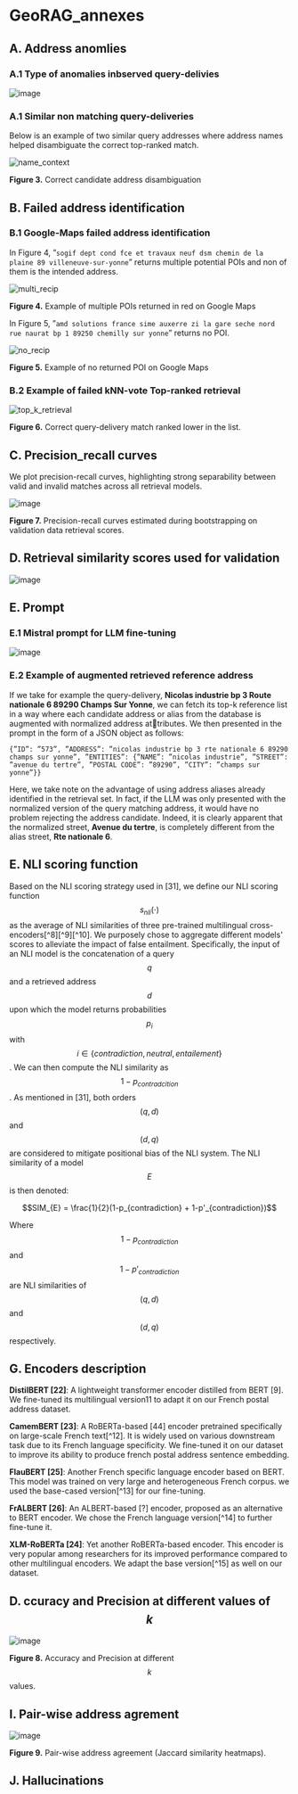 # GeoRAG_annexes

## A. Address anomlies
### A.1 Type of anomalies inbserved query-delivies
![image](https://github.com/user-attachments/assets/13c03734-51ac-4a2c-8407-e4fc58c1e358)

### A.1 Similar non matching query-deliveries
Below is an example of two similar query addresses where address names helped disambiguate the correct top-ranked match.

![name_context](https://github.com/user-attachments/assets/ace09b5e-e5af-415a-a620-a3d5ba2b16c2)

**Figure 3.** Correct candidate address disambiguation

## B. Failed address identification
### B.1 Google-Maps failed address identification
In Figure 4, ”`sogif dept cond fce et travaux neuf dsm chemin de la plaine
89 villeneuve-sur-yonne`” returns multiple potential POIs and non of them is the
intended address.

![multi_recip](https://github.com/user-attachments/assets/45893d9f-27f5-4920-b6e8-96a011c5ae09)

**Figure 4.** Example of multiple POIs returned in red on Google Maps

In Figure 5, ”`amd solutions france sime auxerre zi la gare seche nord
rue naurat bp 1 89250 chemilly sur yonne`” returns no POI.

![no_recip](https://github.com/user-attachments/assets/7a0c76ed-17e0-498f-a4c6-968e0b5a0b0e)

**Figure 5.** Example of no returned POI on Google Maps

### B.2 Example of failed kNN-vote Top-ranked retrieval

![top_k_retrieval](https://github.com/user-attachments/assets/b7f941ce-52c8-4ce2-bc05-955c4fb70c6c)

**Figure 6.** Correct query-delivery match ranked lower in the list.

## C. Precision_recall curves

We plot precision-recall curves, highlighting strong separability between valid and invalid matches across all retrieval models.

![image](https://github.com/user-attachments/assets/33d63b80-0052-4249-ad95-cee06f292fb4)

**Figure 7.** Precision-recall curves estimated during bootstrapping on validation data retrieval scores.

## D. Retrieval similarity scores used for validation

![image](https://github.com/user-attachments/assets/51616d72-c517-44ff-982a-acbcd592578d)

## E. Prompt
### E.1 Mistral prompt for LLM fine-tuning

![image](https://github.com/user-attachments/assets/888370db-bab9-46c0-920b-5e3a5dd15087)

### E.2 Example of augmented retrieved reference address

If we take for example the query-delivery, **Nicolas industrie bp 3 Route nationale 6
89290 Champs Sur Yonne**, we can fetch its top-k reference list in a way where each candidate address or alias from the database is augmented with normalized address attributes. We then presented in the prompt in the form of a JSON object as follows:

`{”ID”: ”573”, ”ADDRESS”: ”nicolas industrie bp 3 rte nationale 6 89290 champs sur
yonne”, ”ENTITIES”: {”NAME”: ”nicolas industrie”, ”STREET”: ”avenue du tertre”,
”POSTAL CODE”: ”89290”, ”CITY”: ”champs sur yonne”}}`

Here, we take note on the advantage of using address aliases already identified in the
retrieval set. In fact, if the LLM was only presented with the normalized version of the
query matching address, it would have no problem rejecting the address candidate. Indeed, it is clearly apparent that the normalized street, **Avenue du tertre**, is completely
different from the alias street, **Rte nationale 6**.

## E. NLI scoring function
Based on the NLI scoring strategy used in [31], we define our NLI scoring function $$s_{nli}(\cdot)$$ as the average of NLI similarities of three pre-trained multilingual cross-encoders[^8][^9][^10]. We purposely chose to aggregate different models' scores to alleviate the impact of false entailment. Specifically, the input of an NLI model is the concatenation of a query $$q$$ and a retrieved address $$d$$ upon which the model returns probabilities $$p_i$$ with $$i\in\{contradiction, neutral, entailement\}$$. We can then compute the NLI similarity as $$1-p_{contradcition}$$. As mentioned in [31], both orders $$(q,d)$$ and $$(d,q)$$ are considered to mitigate positional bias of the NLI system. The NLI similarity of a model $$E$$ is then denoted:


$$SIM_{E} = \frac{1}{2}(1-p_{contradiction} + 1-p'_{contradiction})$$ 

Where $$1-p_{contradiction}$$ and $$1-p'_{contradiction}$$ are NLI similarities of $$(q, d)$$ and $$(d,q)$$ respectively.

## G. Encoders description

**DistilBERT [22]**: A lightweight transformer encoder distilled from BERT [9]. We fine-tuned its multilingual version11 to adapt it on our French postal address dataset.

**CamemBERT [23]**: A RoBERTa-based [44] encoder pretrained specifically on large-scale French text[^12]. It is widely used on various downstream task due to its French language specificity. We fine-tuned it on our dataset to improve its ability to produce french postal address sentence embedding.

**FlauBERT [25]**: Another French specific language encoder based on BERT. This model was trained on very large and heterogeneous French corpus. we used the base-cased version[^13] for our fine-tuning.

**FrALBERT [26]**: An ALBERT-based [?] encoder, proposed as an alternative to BERT encoder. We chose the French language version[^14] to further fine-tune it.

**XLM-RoBERTa [24]**: Yet another RoBERTa-based encoder. This encoder is very popular among researchers for its improved performance compared to other multilingual encoders. We adapt the base version[^15] as well on our dataset.

## D. ccuracy and Precision at different values of $$k$$

![image](https://github.com/user-attachments/assets/3d086fb1-572f-4fd3-b605-da74c9dede74)

**Figure 8.** Accuracy and Precision at different $$k$$ values.

## I. Pair-wise address agrement

![image](https://github.com/user-attachments/assets/02ed5f2c-0c61-474a-86b8-cbbb8f7f88e5)

**Figure 9.** Pair-wise address agreement (Jaccard similarity heatmaps).

## J. Hallucinations
